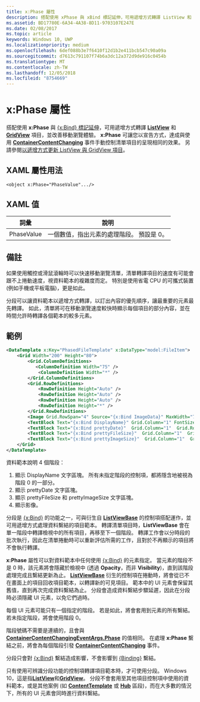```yaml
---
title: x:Phase 屬性
description: 搭配使用 xPhase 與 xBind 標記延伸，可用遞增方式轉譯 ListView 和 GridView 項目，並改善移動瀏覽體驗。
ms.assetid: BD17780E-6A34-4A38-8D11-9703107E247E
ms.date: 02/08/2017
ms.topic: article
keywords: Windows 10, UWP
ms.localizationpriority: medium
ms.openlocfilehash: 6def088b3e7f6410f12d1b2e411bcb547c90a09a
ms.sourcegitcommit: d7613c791107f74b6a3dc12a372d9de916c0454b
ms.translationtype: MT
ms.contentlocale: zh-TW
ms.lasthandoff: 12/05/2018
ms.locfileid: "8754669"
---
```

# <a name="xphase-attribute"></a>x:Phase 屬性


搭配使用 **x:Phase** 與 [{x:Bind} 標記延伸](x-bind-markup-extension.md)，可用遞增方式轉譯 [**ListView**](https://msdn.microsoft.com/library/windows/apps/br242878) 和 [**GridView**](https://msdn.microsoft.com/library/windows/apps/br242705) 項目，並改善移動瀏覽體驗。 **x:Phase** 可讓您以宣告方式，達成與使用 [**ContainerContentChanging**](https://msdn.microsoft.com/library/windows/apps/dn298914) 事件手動控制清單項目的呈現相同的效果。 另請參閱[以遞增方式更新 ListView 與 GridView 項目](../debug-test-perf/optimize-gridview-and-listview.md#update-items-incrementally)。

## <a name="xaml-attribute-usage"></a>XAML 屬性用法


``` syntax
<object x:Phase="PhaseValue".../>
```

## <a name="xaml-values"></a>XAML 值


| 詞彙 | 說明 |
|------|-------------|
| PhaseValue | 一個數值，指出元素的處理階段。 預設是 0。 | 

## <a name="remarks"></a>備註

如果使用觸控或滑鼠滾輪時可以快速移動瀏覽清單，清單轉譯項目的速度有可能會跟不上捲動速度，視資料範本的複雜度而定。 特別是使用省電 CPU 的可攜式裝置 (例如手機或平板電腦)，更是如此。

分段可以讓資料範本以遞增方式轉譯，以訂出內容的優先順序，讓最重要的元素最先轉譯。 如此，清單將可在移動瀏覽速度較快時顯示每個項目的部分內容，並在時間允許時轉譯各個範本的較多元素。

## <a name="example"></a>範例

```xml
<DataTemplate x:Key="PhasedFileTemplate" x:DataType="model:FileItem">
    <Grid Width="200" Height="80">
        <Grid.ColumnDefinitions>
           <ColumnDefinition Width="75" />
            <ColumnDefinition Width="*" />
        </Grid.ColumnDefinitions>
        <Grid.RowDefinitions>
            <RowDefinition Height="Auto" />
            <RowDefinition Height="Auto" />
            <RowDefinition Height="Auto" />
            <RowDefinition Height="*" />
        </Grid.RowDefinitions>
        <Image Grid.RowSpan="4" Source="{x:Bind ImageData}" MaxWidth="70" MaxHeight="70" x:Phase="3"/>
        <TextBlock Text="{x:Bind DisplayName}" Grid.Column="1" FontSize="12"/>
        <TextBlock Text="{x:Bind prettyDate}"  Grid.Column="1"  Grid.Row="1" FontSize="12" x:Phase="1"/>
        <TextBlock Text="{x:Bind prettyFileSize}"  Grid.Column="1"  Grid.Row="2" FontSize="12" x:Phase="2"/>
        <TextBlock Text="{x:Bind prettyImageSize}"  Grid.Column="1"  Grid.Row="3" FontSize="12" x:Phase="2"/>
    </Grid>
</DataTemplate>
```

資料範本說明 4 個階段：

1.  顯示 DisplayName 文字區塊。 所有未指定階段的控制項，都將隱含地被視為階段 0 的一部分。
2.  顯示 prettyDate 文字區塊。
3.  顯示 prettyFileSize 和 prettyImageSize 文字區塊。
4.  顯示影像。

分段是 [{x:Bind}](x-bind-markup-extension.md) 的功能之一，可與衍生自 [**ListViewBase**](https://msdn.microsoft.com/library/windows/apps/br242879) 的控制項搭配運作，並可用遞增方式處理資料繫結的項目範本。 轉譯清單項目時，**ListViewBase** 會在單一階段中轉譯檢視中的所有項目，再移至下一個階段。 轉譯工作會以分時段的批次執行，因此在清單捲動時可以重新評估所需的工作，且對於不再顯示的項目將不會執行轉譯。

**x:Phase** 屬性可以對資料範本中任何使用 [{x:Bind}](x-bind-markup-extension.md) 的元素指定。 當元素的階段不是 0 時，該元素將會隱藏於檢視中 (透過 **Opacity**，而非 **Visibility**)，直到該階段處理完成且繫結更新為止。 [**ListViewBase**](https://msdn.microsoft.com/library/windows/apps/br242879) 衍生的控制項在捲動時，將會從已不在畫面上的項目回收項目範本，以轉譯新的可見項目。 範本中的 UI 元素會保留其舊值，直到再次完成資料繫結為止。 分段會造成資料繫結步驟延遲，因此在分段時必須隱藏 UI 元素，以免它們過時。

每個 UI 元素可能只有一個指定的階段。 若是如此，將會套用到元素的所有繫結。 若未指定階段，將會使用階段 0。

階段號碼不需要是連續的，且會與 [**ContainerContentChangingEventArgs.Phase**](https://msdn.microsoft.com/library/windows/apps/dn298493) 的值相同。 在處理 **x:Phase** 繫結之前，將會為每個階段引發 [**ContainerContentChanging**](https://msdn.microsoft.com/library/windows/apps/dn298914) 事件。

分段只會對 [{x:Bind}](x-bind-markup-extension.md) 繫結造成影響，不會影響到 [{Binding}](binding-markup-extension.md) 繫結。

只有使用可辨識分段功能的控制項轉譯項目範本時，才可使用分段。 Windows 10，這是指[**ListView**](https://msdn.microsoft.com/library/windows/apps/br242878)和[**GridView**](https://msdn.microsoft.com/library/windows/apps/br242705)。 分段不會套用至其他項目控制項中使用的資料範本，或是其他案例 (如 [**ContentTemplate**](https://msdn.microsoft.com/library/windows/apps/br209369) 或 [**Hub**](https://msdn.microsoft.com/library/windows/apps/dn251843) 區段)，而在大多數的情況下，所有的 UI 元素會同時進行資料繫結。

